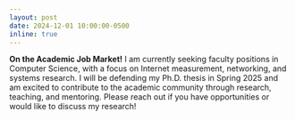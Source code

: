 ```yaml
---
layout: post
date: 2024-12-01 10:00:00-0500
inline: true
---
```


**On the Academic Job Market!** I am currently seeking faculty positions in Computer Science, with a focus on Internet measurement, networking, and systems research. I will be defending my Ph.D. thesis in Spring 2025 and am excited to contribute to the academic community through research, teaching, and mentoring. Please reach out if you have opportunities or would like to discuss my research!
